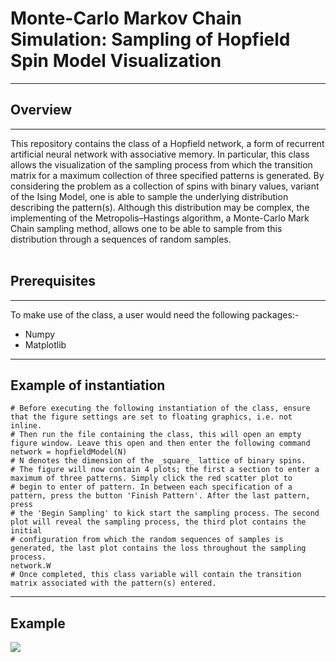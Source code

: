 # Monte-Carlo Markov Chain Simulation: Sampling of Hopfield Spin Model Visualization
________________________________________________________________________________________________________________________________________

## Overview 
________________________________________________________________________________________________________________________________________

This repository contains the class of a Hopfield network, a form of recurrent artificial neural network with associative memory.
In particular, this class allows the visualization of the sampling process from which the transition matrix for a maximum collection of 
three specified patterns is generated. By considering the problem as a collection of spins with binary values, variant of the Ising Model, 
one is able to sample the underlying distribution describing the pattern(s). Although this distribution may be complex, the implementing of
the Metropolis–Hastings algorithm, a Monte-Carlo Mark Chain sampling method, allows one to be able to sample from this distribution through
a sequences of random samples.  
<br>
## Prerequisites
________________________________________________________________________________________________________________________________________
To make use of the class, a user would need the following packages:-
* Numpy 
* Matplotlib
_______________________________________________________________________________________________________________________________________
## Example of instantiation

```
# Before executing the following instantiation of the class, ensure that the figure settings are set to floating graphics, i.e. not inline.
# Then run the file containing the class, this will open an empty figure window. Leave this open and then enter the following command 
network = hopfieldModel(N)
# N denotes the dimension of the _square_ lattice of binary spins.
# The figure will now contain 4 plots; the first a section to enter a maximum of three patterns. Simply click the red scatter plot to
# begin to enter of pattern. In between each specification of a pattern, press the button 'Finish Pattern'. After the last pattern, press
# the 'Begin Sampling' to kick start the sampling process. The second plot will reveal the sampling process, the third plot contains the initial
# configuration from which the random sequences of samples is generated, the last plot contains the loss throughout the sampling process.
network.W 
# Once completed, this class variable will contain the transition matrix associated with the pattern(s) entered. 
```
_______________________________________________________________________________________________________________________________________
## Example 

![](https://cdn.glitch.com/c7c4a50c-7633-4fb7-a517-6e114c5e1eff%2Fsim33.gif?v=1585365622438)
